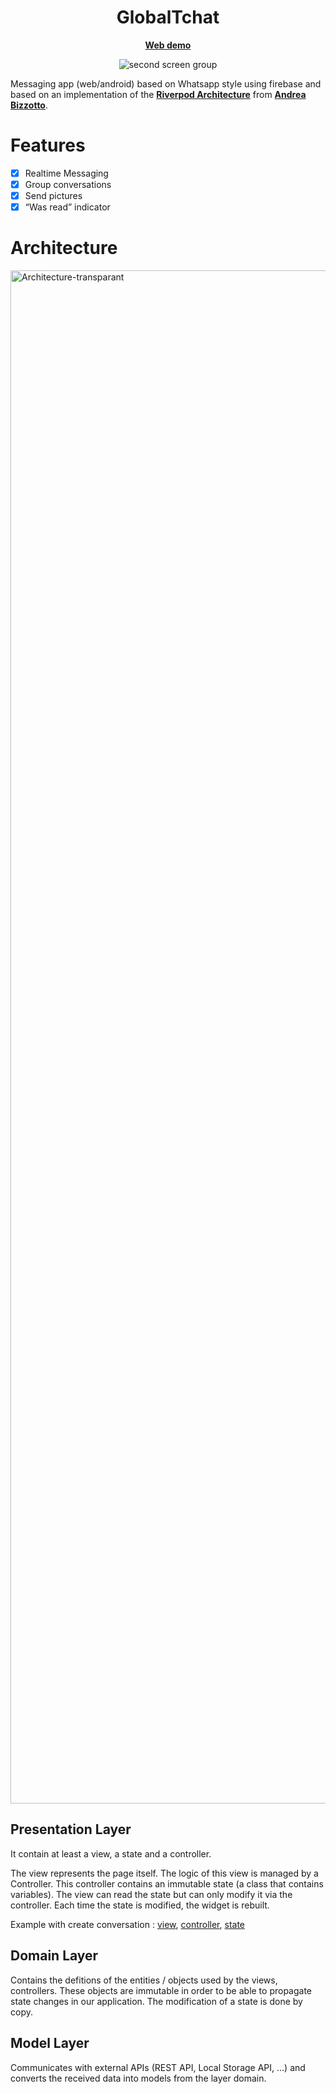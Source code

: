 <h1 align="center">
    GlobalTchat
</h1>

<p align="center">
    <b>
        <a href="https://global-tchat-flutter-app.web.app">Web demo</a><br>
    </b>
</p>



<p align="center">
  <img src="https://user-images.githubusercontent.com/43412722/236908390-2679f71b-836e-4c86-ac48-01277d9b4cdb.png" alt="second screen group"/>
</p>


Messaging app (web/android) based on Whatsapp style using firebase and based on an implementation of the **[Riverpod Architecture](https://codewithandrea.com/articles/flutter-app-architecture-riverpod-introduction/)** from **[Andrea Bizzotto](https://github.com/bizz84/)**.

# Features

- [x]  Realtime Messaging
- [x]  Group conversations
- [x]  Send pictures
- [x]  “Was read” indicator

# Architecture

<img width="2453" alt="Architecture-transparant" src="https://user-images.githubusercontent.com/43412722/236888379-a8327b92-2ad2-4f6d-90ba-8b94db480395.png">

## Presentation Layer

It contain at least a view, a state and a controller.

The view represents the page itself. The logic of this view is managed by a Controller. This controller contains an immutable state (a class that contains variables). The view can read the state but can only modify it via the controller. Each time the state is modified, the widget is rebuilt.

Example with create conversation : [view](https://github.com/Spixz/Global-Tchat-Flutter-App/blob/main/lib/src/features/conversations/presentation/create/create_conversation_view.dart), [controller](https://github.com/Spixz/Global-Tchat-Flutter-App/blob/main/lib/src/features/conversations/presentation/create/create_conversation_controller.dart), [state](https://github.com/Spixz/Global-Tchat-Flutter-App/blob/main/lib/src/features/conversations/presentation/create/create_conversation_state.dart)

## Domain Layer

Contains the defitions of the entities / objects used by the views, controllers. These objects are immutable in order to be able to propagate state changes in our application. The modification of a state is done by copy.

## Model Layer

Communicates with external APIs (REST API, Local Storage API, ...) and converts the received data into models from the layer domain.
